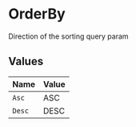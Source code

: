 # OrderBy

Direction of the sorting query param


## Values

| Name   | Value  |
| ------ | ------ |
| `Asc`  | ASC    |
| `Desc` | DESC   |